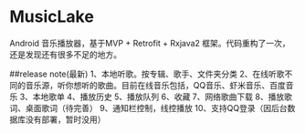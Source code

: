 # MusicLake
Android 音乐播放器，基于MVP + Retrofit + Rxjava2 框架。代码重构了一次，还是发现还有很多不足的地方。


##release note(最新)
1、本地听歌。按专辑、歌手、文件夹分类
2、在线听歌不同的音乐源，听你想听的歌曲。目前在线音乐包括，QQ音乐、虾米音乐、百度音乐
3、本地歌单
4、播放历史
5、播放队列
6、收藏
7、网络歌曲下载
8、播放歌词、桌面歌词（待完善）
9、通知栏控制，线控播放
10、支持QQ登录（因后台数据库没有部署，暂时没用）




